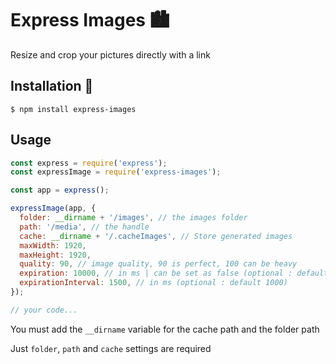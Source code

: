 # Express Images 🏙

Resize and crop your pictures directly with a link

## Installation 📌

`$ npm install express-images`

## Usage

```javascript
const express = require('express');
const expressImage = require('express-images');

const app = express();

expressImage(app, {
  folder: __dirname + '/images', // the images folder
  path: '/media', // the handle
  cache: __dirname + '/.cacheImages', // Store generated images
  maxWidth: 1920,
  maxHeight: 1920,
  quality: 90, // image quality, 90 is perfect, 100 can be heavy
  expiration: 10000, // in ms | can be set as false (optional : default false)
  expirationInterval: 1500, // in ms (optional : default 1000)
});

// your code...
```
You must add the `__dirname` variable for the cache path and the folder path

Just `folder`, `path` and `cache` settings are required
